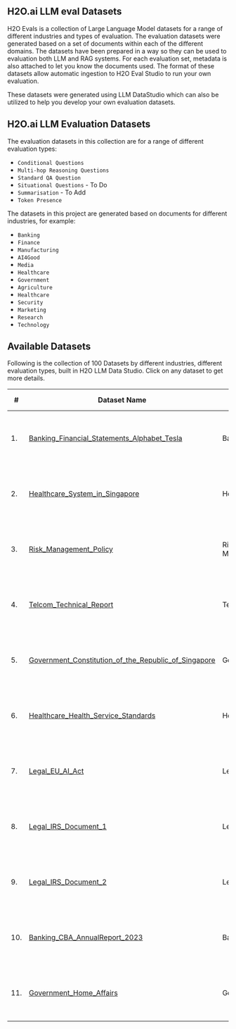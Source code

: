 ## H2O.ai LLM eval Datasets 

H2O Evals is a collection of Large Language Model datasets for a range of different industries and types of evaluation. The evaluation datasets were generated based on a set of documents within each of the different domains. The datasets have been prepared in a way so they can be used to evaluation both LLM and RAG systems. For each evaluation set, metadata is also attached to let you know the documents used. The format of these datasets allow automatic ingestion to H2O Eval Studio to run your own evaluation. 

These datasets were generated using LLM DataStudio which can also be utilized to help you develop your own evaluation datasets.  


## H2O.ai LLM Evaluation Datasets 

The evaluation datasets in this collection are for a range of different evaluation types: 

- `Conditional Questions`
- `Multi-hop Reasoning Questions`
- `Standard QA Question`
- `Situational Questions` - To Do
- `Summarisation` - To Add
- `Token Presence`

The datasets in this project are generated based on documents for different industries, for example:

- `Banking`
- `Finance`
- `Manufacturing`
- `AI4Good`
- `Media`
- `Healthcare`
- `Government`
- `Agriculture`
- `Healthcare`
- `Security`
- `Marketing`
- `Research`
- `Technology`

## Available Datasets

Following is the collection of 100 Datasets by different industries, different evaluation types, built in H2O LLM Data Studio. Click on any dataset to get more details.

| # | Dataset Name      | Industry | Sub Industry | No of Entries | Prompt Type |Evaluation Type(rag/LLM) |Evaluation Techniques|
|---| -------------- | --------- | -------------- | ----- | ----- | --------- | ------------------- |
| 1. | [Banking_Financial_Statements_Alphabet_Tesla](https://github.com/h2oai/h2o-evals/tree/main/catalog/Banking_Financial_Statements_Alphabet_Tesla)| Banking | Company financial statement | 520 | RAG | RAG | Conditional Questions Multi Choice and Tokens Presence |
| 2. | [Healthcare_System_in_Singapore](https://github.com/h2oai/h2o-evals/tree/main/catalog/Healthcare_System_in_Singapore)| Health | Health | 97 | RAG | RAG | Conditional Questions Multi Choice and Tokens Presence |
| 3. | [Risk_Management_Policy](https://github.com/h2oai/h2o-evals/tree/main/catalog/Risk_Management_Policy)| Risk Management | Risk Management | 160 | RAG | RAG | Conditional Questions Multi Choice and Tokens Presence |
| 4. | [Telcom_Technical_Report](https://github.com/h2oai/h2o-evals/tree/main/catalog/Telcom_Technical_Report)| Telecom | Technical Report | 130 | RAG | RAG | Conditional Questions Multi Choice and Tokens Presence |
| 5. | [Government_Constitution_of_the_Republic_of_Singapore](https://github.com/h2oai/h2o-evals/tree/main/catalog/Government_Constitution_of_the_Republic_of_Singapore)| Government | Government | 160 | RAG | RAG | Conditional Questions Multi Choice and Tokens Presence |
| 6. | [Healthcare_Health_Service_Standards](https://github.com/h2oai/h2o-evals/tree/main/catalog/Healthcare_Health_Service_Standards)| Health | Health Service Standards | 82 | RAG | RAG | Conditional Questions Multi Choice and Tokens Presence |
| 7. | [Legal_EU_AI_Act](https://github.com/h2oai/h2o-evals/tree/main/catalog/Legal_EU_AI_Act)| Legal | EU AI Act | 143 | RAG | RAG | Conditional Questions Multi Choice and Tokens Presence |
| 8. | [Legal_IRS_Document_1](https://github.com/h2oai/h2o-evals/tree/main/catalog/Legal_IRS_Document_1)| Legal | IRS Filing Policy | 145 | RAG | RAG | Conditional Questions Multi Choice and Tokens Presence |
| 9. | [Legal_IRS_Document_2](https://github.com/h2oai/h2o-evals/tree/main/catalog/Legal_IRS_Document_2)| Legal | IRS Filing Policy | 126 | RAG | RAG | Conditional Questions Multi Choice and Tokens Presence |
| 10. | [Banking_CBA_AnnualReport_2023](https://github.com/h2oai/h2o-evals/tree/main/catalog/Banking_CBA_AnnualReport_2023)| Banking | Annual Report | 120 | RAG | RAG | Conditional Questions Multi Choice and Tokens Presence |
| 11. | [Government_Home_Affairs](https://github.com/h2oai/h2o-evals/tree/main/catalog/Government_Home_Affairs)| Government | Home Affairs | 116 | RAG | RAG | Conditional Questions Multi Choice and Tokens Presence |
